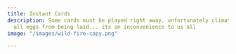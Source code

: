 ```yaml
---
title: Instant Cards
description: Some cards must be played right away, unfortunately climate change stops
  all eggs from being laid... its an inconvenience to us all
image: "/images/wild-fire-copy.png"

---
```

